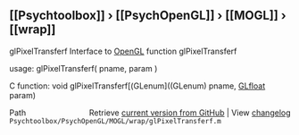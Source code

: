 ## [[Psychtoolbox]] &#8250; [[PsychOpenGL]] &#8250; [[MOGL]] &#8250; [[wrap]]

glPixelTransferf  Interface to [OpenGL](OpenGL) function glPixelTransferf  
  
usage:  glPixelTransferf( pname, param )  
  
C function:  void glPixelTransferf[(GLenum]((GLenum) pname, [GLfloat](GLfloat) param)  




<div class="code_header" style="text-align:right;">
  <span style="float:left;">Path&nbsp;&nbsp;</span> <span class="counter">Retrieve <a href=
  "https://raw.github.com/Psychtoolbox-3/Psychtoolbox-3/beta/Psychtoolbox/PsychOpenGL/MOGL/wrap/glPixelTransferf.m">current version from GitHub</a> | View <a href=
  "https://github.com/Psychtoolbox-3/Psychtoolbox-3/commits/beta/Psychtoolbox/PsychOpenGL/MOGL/wrap/glPixelTransferf.m">changelog</a></span>
</div>
<div class="code">
  <code>Psychtoolbox/PsychOpenGL/MOGL/wrap/glPixelTransferf.m</code>
</div>

